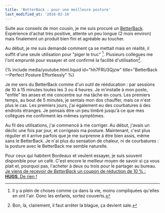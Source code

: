 ```yaml
---
title: 'BetterBack : pour une meilleure posture'
last_modified_at: '2016-02-18'
---
```


Suite aux conseils de mon cousin, je me suis procuré un
[<span lang="en">BetterBack</span>](http://getbetterback.com/). Expérience
d'achat très positive, attente un peu longue (2 mois environ) mais finalement un
produit bien fini et agréable au toucher.

<!-- more -->

Au début, je me suis demandé comment ça se mettait mais en réalité, il suffit
d'une seule utilisation pour "piger le truc" [^nda]. Plusieurs collègues me
l'ont emprunté pour essayer et ont confirmé la facilité d'utilisation[^nda2].

[^nda]:
    Il y a plein de choses comme ça dans la vie, moins compliquées qu'elles en
    ont l'air. Donc les enfants, sortez couverts.

[^nda2]: Bon, là, clairement, il faut arrêter la blague, ça devient sale.

{% include media/youtube.html.liquid id="hh7FRU3Qjzw" title="BetterBack—Perfect Posture Effortlessly" %}

Je me sers du <span lang="en">BetterBack</span> comme d'un outil de rééducation
: par sessions de 10 à 15 minutes toutes les 3 ou 4 heures. Je m'installe à mon
poste, "enfile" les anses et me concentre sur ma tâche en cours. Les premiers
temps, au bout de 5 minutes, je sentais mon dos chauffer, mais ce n'est plus le
cas. Les premiers jours, j'ai également eu des courbatures à des endroits
étranges. Je pensais être un peu timbré jusqu'à ce que mes collègues me
confirment les mêmes symptômes.

Au fil des utilisations, j'ai commencé à me corriger. Au début, j'avais un
déclic une fois par jour, et corrigeais ma posture. Maintenant, c'est plus
régulier et il arrive parfois que je me surprenne à être bien assis, même sans
le <span lang="en">BetterBack</span>. Je n'ai plus du sensation de chaleur, ni
de courbatures : la posture avec le <span lang="en">BetterBack</span> me semble
naturelle.

Pour ceux qui habitent Bordeaux et veulent essayer, je suis souvent disponible
pour un café. C'est encore le meilleur moyen de savoir si ça vous plait et,
pourquoi pas, l'acheter à deux ou trois pour le partager au bureau.
<ins datetime="2016-02-18" title="Ajout au 18 février 2016">Je viens de recevoir
de _BetterBack_ un coupon de réduction de 10 % : **HUGS**. De rien !</ins>
